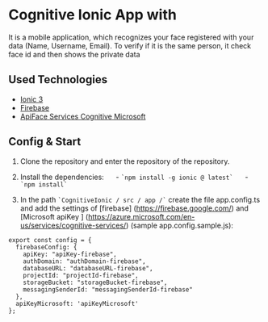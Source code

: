 # Cognitive Ionic App with 
It is a mobile application, which recognizes your face registered with your data (Name, Username, Email).
To verify if it is the same person, it check face id and then shows the private data


## Used Technologies
- [Ionic 3](http://ionicframework.com/) 
- [Firebase](https://firebase.google.com/)
- [ApiFace Services Cognitive Microsoft](https://azure.microsoft.com/en-us/services/cognitive-services/)


## Config & Start
1. Clone the repository and enter the repository of the repository.

2. Install the dependencies:
     - `` `npm install -g ionic @ latest` ``
     - `` `npm install` ``

3. In the path `` `CognitiveIonic / src / app /` `` create the file app.config.ts and add the settings of [firebase] (https://firebase.google.com/) and [Microsoft apiKey ] (https://azure.microsoft.com/en-us/services/cognitive-services/) (sample app.config.sample.js):

```
export const config = {
  firebaseConfig: {
    apiKey: "apiKey-firebase",
    authDomain: "authDomain-firebase",
    databaseURL: "databaseURL-firebase",
    projectId: "projectId-firebase",
    storageBucket: "storageBucket-firebase",
    messagingSenderId: "messagingSenderId-firebase"
  },
  apiKeyMicrosoft: 'apiKeyMicrosoft'
};
```

